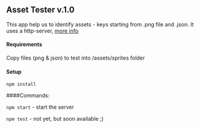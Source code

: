 ## Asset Tester v.1.0

This app help us to identify assets - keys starting from .png file and .json.
It uses a http-server, [more info](https://www.npmjs.com/package/local-web-server)
#### Requirements
Copy files (png & json) to test into /assets/sprites folder

#### Setup
`npm install`


####Commands:

`npm start` - start the server

`npm test` - not yet, but soon available ;)
